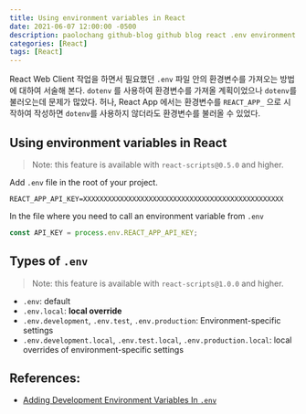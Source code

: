 ```yaml
---
title: Using environment variables in React
date: 2021-06-07 12:00:00 -0500
description: paolochang github-blog github blog react .env environment variables
categories: [React]
tags: [React]
---
```


React Web Client 작업을 하면서 필요했던 `.env` 파일 안의 환경변수를 가져오는 방법에 대하여 서술해 본다. `dotenv` 를 사용하여 환경변수를 가져올 계획이었으나 `dotenv`를 불러오는데 문제가 많았다. 허나, React App 에서는 환경변수를 `REACT_APP_` 으로 시작하여 작성하면 `dotenv`를 사용하지 않더라도 환경변수를 불러올 수 있었다.

## Using environment variables in React

> Note: this feature is available with `react-scripts@0.5.0` and higher.

Add `.env` file in the root of your project.

```
REACT_APP_API_KEY=XXXXXXXXXXXXXXXXXXXXXXXXXXXXXXXXXXXXXXXXXXXXXXXXX
```

In the file where you need to call an environment variable from `.env`

```js
const API_KEY = process.env.REACT_APP_API_KEY;
```

## Types of `.env`

> Note: this feature is available with `react-scripts@1.0.0` and higher.

- `.env`:
  default
- `.env.local`:
  **local override**
- `.env.development`, `.env.test`, `.env.production`:
  Environment-specific settings
- `.env.development.local`, `.env.test.local`, `.env.production.local`:
  local overrides of environment-specific settings

## References:

- [Adding Development Environment Variables In `.env`](https://create-react-app.dev/docs/adding-custom-environment-variables/#adding-development-environment-variables-in-env)
